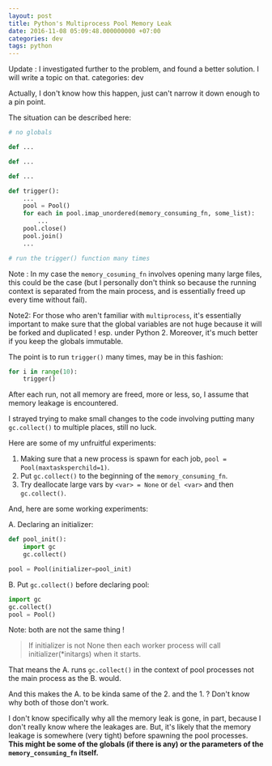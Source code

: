 ```yaml
---
layout: post
title: Python's Multiprocess Pool Memory Leak
date: 2016-11-08 05:09:48.000000000 +07:00
categories: dev
tags: python
---
```

Update : I investigated further to the problem, and found a better solution. I will write a topic on that.
categories: dev

Actually, I don't know how this happen, just can't narrow it down enough to a pin point.

The situation can be described here:

```python
# no globals

def ...

def ...

def ...

def trigger():
	...
	pool = Pool()
	for each in pool.imap_unordered(memory_consuming_fn, some_list):
		...
	pool.close()
	pool.join()
	...

# run the trigger() function many times
```

Note : In my case the `memory_cosuming_fn` involves opening many large files, this could be the case (but I personally don't think so because the running context is separated from the main process, and is essentially freed up every time without fail).

Note2: For those who aren't familiar with `multiprocess`, it's essentially important to make sure that the global variables are not huge because it will be forked and duplicated ! esp. under Python 2. Moreover, it's much better if you keep the globals immutable.

The point is to run `trigger()` many times, may be in this fashion:

```python
for i in range(10):
	trigger()
```

After each run, not all memory are freed, more or less, so, I assume that memory leakage is encountered.

I strayed trying to make small changes to the code involving putting many `gc.collect()` to multiple places, still no luck.

Here are some of my unfruitful experiments:

1. Making sure that a new process is spawn for each job, `pool = Pool(maxtasksperchild=1)`.
2. Put `gc.collect()` to the beginning of the `memory_consuming_fn`.
3. Try deallocate large vars by `<var> = None` or `del <var>` and then `gc.collect()`.

And, here are some working experiments:

A. Declaring an initializer:
```python
def pool_init():
	import gc
	gc.collect()

pool = Pool(initializer=pool_init)
```

B. Put `gc.collect()` before declaring pool:
```python
import gc
gc.collect()
pool = Pool()
```

Note: both are not the same thing ! 
> If initializer is not None then each worker process will call initializer(*initargs) when it starts.

That means the A. runs `gc.collect()` in the context of pool processes not the main process as the B. would.

And this makes the A. to be kinda same of the 2. and the 1. ? Don't know why both of those don't work.

I don't know specifically why all the memory leak is gone, in part, because I don't really know where the leakages are. But, it's likely that the memory leakage is somewhere (very tight) before spawning the pool processes. **This might be some of the globals (if there is any) or the parameters of the `memory_consuming_fn` itself.**

